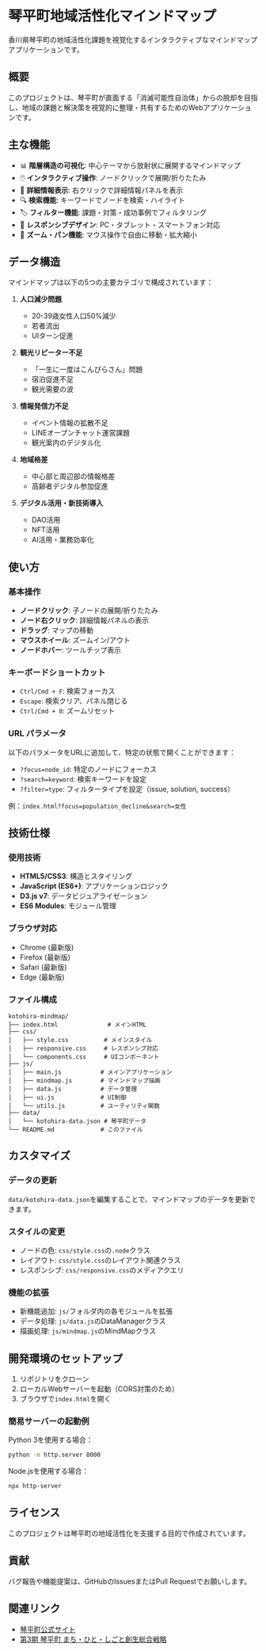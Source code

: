 # 琴平町地域活性化マインドマップ

香川県琴平町の地域活性化課題を視覚化するインタラクティブなマインドマップアプリケーションです。

## 概要

このプロジェクトは、琴平町が直面する「消滅可能性自治体」からの脱却を目指し、地域の課題と解決策を視覚的に整理・共有するためのWebアプリケーションです。

## 主な機能

- 📊 **階層構造の可視化**: 中心テーマから放射状に展開するマインドマップ
- 🖱️ **インタラクティブ操作**: ノードクリックで展開/折りたたみ
- 📝 **詳細情報表示**: 右クリックで詳細情報パネルを表示
- 🔍 **検索機能**: キーワードでノードを検索・ハイライト
- 🏷️ **フィルター機能**: 課題・対策・成功事例でフィルタリング
- 📱 **レスポンシブデザイン**: PC・タブレット・スマートフォン対応
- 🔄 **ズーム・パン機能**: マウス操作で自由に移動・拡大縮小

## データ構造

マインドマップは以下の5つの主要カテゴリで構成されています：

1. **人口減少問題**
   - 20-39歳女性人口50%減少
   - 若者流出
   - UIターン促進

2. **観光リピーター不足**
   - 「一生に一度はこんぴらさん」問題
   - 宿泊促進不足
   - 観光需要の波

3. **情報発信力不足**
   - イベント情報の拡散不足
   - LINEオープンチャット運営課題
   - 観光案内のデジタル化

4. **地域格差**
   - 中心部と周辺部の情報格差
   - 高齢者デジタル参加促進

5. **デジタル活用・新技術導入**
   - DAO活用
   - NFT活用
   - AI活用・業務効率化

## 使い方

### 基本操作

- **ノードクリック**: 子ノードの展開/折りたたみ
- **ノード右クリック**: 詳細情報パネルの表示
- **ドラッグ**: マップの移動
- **マウスホイール**: ズームイン/アウト
- **ノードホバー**: ツールチップ表示

### キーボードショートカット

- `Ctrl/Cmd + F`: 検索フォーカス
- `Escape`: 検索クリア、パネル閉じる
- `Ctrl/Cmd + 0`: ズームリセット

### URL パラメータ

以下のパラメータをURLに追加して、特定の状態で開くことができます：

- `?focus=node_id`: 特定のノードにフォーカス
- `?search=keyword`: 検索キーワードを設定
- `?filter=type`: フィルタータイプを設定（issue, solution, success）

例：`index.html?focus=population_decline&search=女性`

## 技術仕様

### 使用技術

- **HTML5/CSS3**: 構造とスタイリング
- **JavaScript (ES6+)**: アプリケーションロジック
- **D3.js v7**: データビジュアライゼーション
- **ES6 Modules**: モジュール管理

### ブラウザ対応

- Chrome (最新版)
- Firefox (最新版)
- Safari (最新版)
- Edge (最新版)

### ファイル構成

```
kotohira-mindmap/
├── index.html              # メインHTML
├── css/
│   ├── style.css          # メインスタイル
│   ├── responsive.css     # レスポンシブ対応
│   └── components.css     # UIコンポーネント
├── js/
│   ├── main.js           # メインアプリケーション
│   ├── mindmap.js        # マインドマップ描画
│   ├── data.js           # データ管理
│   ├── ui.js             # UI制御
│   └── utils.js          # ユーティリティ関数
├── data/
│   └── kotohira-data.json # 琴平町データ
└── README.md             # このファイル
```

## カスタマイズ

### データの更新

`data/kotohira-data.json`を編集することで、マインドマップのデータを更新できます。

### スタイルの変更

- ノードの色: `css/style.css`の`.node`クラス
- レイアウト: `css/style.css`のレイアウト関連クラス
- レスポンシブ: `css/responsive.css`のメディアクエリ

### 機能の拡張

- 新機能追加: `js/`フォルダ内の各モジュールを拡張
- データ処理: `js/data.js`のDataManagerクラス
- 描画処理: `js/mindmap.js`のMindMapクラス

## 開発環境のセットアップ

1. リポジトリをクローン
2. ローカルWebサーバーを起動（CORS対策のため）
3. ブラウザで`index.html`を開く

### 簡易サーバーの起動例

Python 3を使用する場合：
```bash
python -m http.server 8000
```

Node.jsを使用する場合：
```bash
npx http-server
```

## ライセンス

このプロジェクトは琴平町の地域活性化を支援する目的で作成されています。

## 貢献

バグ報告や機能提案は、GitHubのIssuesまたはPull Requestでお願いします。

## 関連リンク

- [琴平町公式サイト](https://www.town.kotohira.kagawa.jp/)
- [第3期 琴平町 まち・ひと・しごと創生総合戦略](https://www.town.kotohira.kagawa.jp/uploaded/life/10545_22247_misc.pdf)